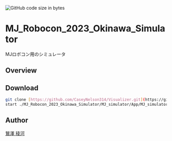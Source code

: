 ![GitHub code size in bytes](https://img.shields.io/github/languages/code-size/wassy310/MJ_Robocon_2023_Okinawa_Simulator)
# MJ_Robocon_2023_Okinawa_Simulator
MJロボコン用のシミュレータ

## Overview

## Download
```sh
git clone [https://github.com/CaseyNelson314/Visualizer.git](https://github.com/wassy310/MJ_Robocon_2023_Okinawa_Simulator.git)
start ./MJ_Robocon_2023_Okinawa_Simulator/MJ_simulator/App/MJ_simulator(debug).exe
```

## Author
[鷲澤 稜河](https://github.com/wassy310)
